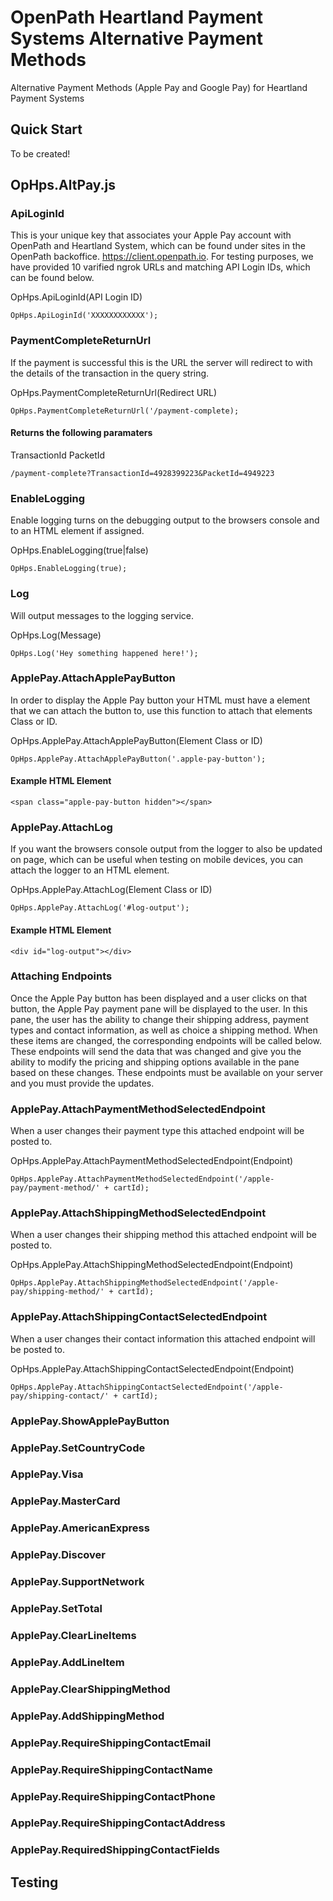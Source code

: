 
# OpenPath Heartland Payment Systems Alternative Payment Methods
Alternative Payment Methods (Apple Pay and Google Pay) for Heartland Payment Systems

## Quick Start
To be created!

## OpHps.AltPay.js
### ApiLoginId
This is your unique key that associates your Apple Pay account with OpenPath and Heartland System, which can be found under sites in the OpenPath backoffice. https://client.openpath.io. For testing purposes, we have provided 10 varified ngrok URLs and matching API Login IDs, which can be found below.

OpHps.ApiLoginId(API Login ID)
```
OpHps.ApiLoginId('XXXXXXXXXXXX');
```

### PaymentCompleteReturnUrl
If the payment is successful this is the URL the server will redirect to with the details of the transaction in the query string.

OpHps.PaymentCompleteReturnUrl(Redirect URL)
```
OpHps.PaymentCompleteReturnUrl('/payment-complete);
```

#### Returns the following paramaters
TransactionId
PacketId
```
/payment-complete?TransactionId=4928399223&PacketId=4949223
```

### EnableLogging
Enable logging turns on the debugging output to the browsers console and to an HTML element if assigned.

OpHps.EnableLogging(true|false)
```
OpHps.EnableLogging(true);
```

### Log
Will output messages to the logging service.

OpHps.Log(Message)
```
OpHps.Log('Hey something happened here!');
```

### ApplePay.AttachApplePayButton
In order to display the Apple Pay button your HTML must have a element that we can attach the button to, use this function to attach that elements Class or ID.

OpHps.ApplePay.AttachApplePayButton(Element Class or ID)
```
OpHps.ApplePay.AttachApplePayButton('.apple-pay-button');
```

#### Example HTML Element
```
<span class="apple-pay-button hidden"></span>
```

### ApplePay.AttachLog
If you want the browsers console output from the logger to also be updated on page, which can be useful when testing on mobile devices, you can attach the logger to an HTML element.

OpHps.ApplePay.AttachLog(Element Class or ID)
```
OpHps.ApplePay.AttachLog('#log-output');
```
#### Example HTML Element
```
<div id="log-output"></div>
```

### Attaching Endpoints
Once the Apple Pay button has been displayed and a user clicks on that button, the Apple Pay payment pane will be displayed to the user. In this pane, the user has the ability to change their shipping address, payment types and contact information, as well as choice a shipping method. When these items are changed, the corresponding endpoints will be called below. These endpoints will send the data that was changed and give you the ability to modify the pricing and shipping options available in the pane based on these changes. These endpoints must be available on your server and you must provide the updates.

### ApplePay.AttachPaymentMethodSelectedEndpoint
When a user changes their payment type this attached endpoint will be posted to.

OpHps.ApplePay.AttachPaymentMethodSelectedEndpoint(Endpoint)
```
OpHps.ApplePay.AttachPaymentMethodSelectedEndpoint('/apple-pay/payment-method/' + cartId);
```

### ApplePay.AttachShippingMethodSelectedEndpoint
When a user changes their shipping method this attached endpoint will be posted to.

OpHps.ApplePay.AttachShippingMethodSelectedEndpoint(Endpoint)
```
OpHps.ApplePay.AttachShippingMethodSelectedEndpoint('/apple-pay/shipping-method/' + cartId);
```

### ApplePay.AttachShippingContactSelectedEndpoint
When a user changes their contact information this attached endpoint will be posted to.

OpHps.ApplePay.AttachShippingContactSelectedEndpoint(Endpoint)
```
OpHps.ApplePay.AttachShippingContactSelectedEndpoint('/apple-pay/shipping-contact/' + cartId);
```

### ApplePay.ShowApplePayButton

### ApplePay.SetCountryCode

### ApplePay.Visa

### ApplePay.MasterCard

### ApplePay.AmericanExpress

### ApplePay.Discover

### ApplePay.SupportNetwork

### ApplePay.SetTotal

### ApplePay.ClearLineItems

### ApplePay.AddLineItem

### ApplePay.ClearShippingMethod

### ApplePay.AddShippingMethod

### ApplePay.RequireShippingContactEmail

### ApplePay.RequireShippingContactName

### ApplePay.RequireShippingContactPhone

### ApplePay.RequireShippingContactAddress

### ApplePay.RequiredShippingContactFields

## Testing
